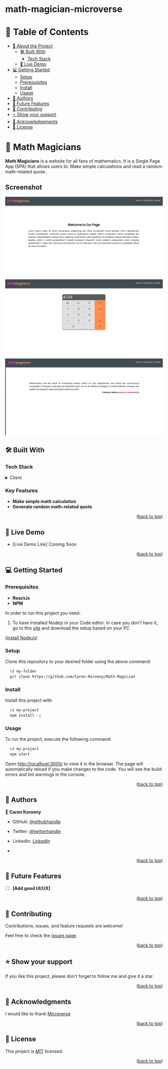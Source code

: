 # math-magician-microverse

<a name="readme-top"></a>

<!-- TABLE OF CONTENTS -->

# 📗 Table of Contents

- [📖 About the Project](#about-project)
  - [🛠 Built With](#built-with)
    - [Tech Stack](#tech-stack)
  - [🚀 Live Demo](#live-demo)
- [💻 Getting Started](#getting-started)
  - [Setup](#setup)
  - [Prerequisites](#prerequisites)
  - [Install](#install)
  - [Usage](#usage)
- [👥 Authors](#authors)
- [🔭 Future Features](#future-features)
- [🤝 Contributing](#contributing)
- [⭐️ Show your support](#support)
- [🙏 Acknowledgements](#acknowledgements)
- [📝 License](#license)

<!-- PROJECT DESCRIPTION -->

# 📖 Math Magicians <a name="about-project"></a>

**Math Magicians** is a website for all fans of mathematics. It is a Single Page App (SPA) that allows users to:  Make simple calculations and read a random math-related quote..

## Screenshot

![](./src/images/welcome.png)

![](./src/images/calculator.png)


![](./src/images/quote.png)

## 🛠 Built With <a name="built-with"></a>

### Tech Stack <a name="tech-stack"></a>

<details>
  <summary>Client</summary>
  <ul>
    <li><a href="https://html.com/">Html</a></li>
    <li><a href="https://www.w3.org/Style/CSS/Overview.en.html">CSS</a></li>
    <li><a href="https://www.javascript.com/">JavaScript</a></li>
    <li><a href="https://reactjs.org/">react</a></li>
  </ul>
</details>

<!-- Features -->

### Key Features <a name="key-features"></a>

- **Make simple math calculation**
- **Generate random math-related quote**

<p align="right">(<a href="#readme-top">back to top</a>)</p>

<!-- LIVE DEMO -->

## 🚀 Live Demo <a name="live-demo"></a>

- [Live Demo Link] Coming Soon

<p align="right">(<a href="#readme-top">back to top</a>)</p>

<!-- GETTING STARTED -->

## 💻 Getting Started <a name="getting-started"></a>


### Prerequisites

- **ReactJs**
- **NPM**

In order to run this project you need:
 
1. To have installed Nodejs in your Code editor. In case you don't have it, go to this <a href="https://nodejs.org/en/">site</a>  and download the setup based on your PC
<p align="left">(<a href="https://nodejs.org/en/">install NodeJs</a>)</p>

### Setup

Clone this repository to your desired folder using the above command:

```sh
  cd my-folder
  git clone https://github.com/Caren-Koroeny/Math-Magician
```

### Install

Install this project with:

```sh
  cd my-project
  npm install -y
```

### Usage

To run the project, execute the following command:

```sh
  cd my-project
  npm start
```

Open <a href="http://localhost:3000/">http://localhost:3000/</a> to view it in the browser. The page will automatically reload if you make changes to the code. You will see the build errors and lint warnings in the console.

<p align="right">(<a href="#readme-top">back to top</a>)</p>

<!-- AUTHORS -->

## 👥 Authors <a name="authors"></a>

👤 **Caren Koroeny**

- GitHub: [@githubhandle](https://github.com/Caren-Koroeny)
- Twitter: [@twitterhandle](https://twitter.com/home)
- LinkedIn: [LinkedIn](www.linkedin.com/in/caren-siya-a89712180)

- 
<p align="right">(<a href="#readme-top">back to top</a>)</p>

<!-- Features -->
## 🔭 Future Features <a name="future-features"></a>

- [ ] **[Add good UI/UX]**

<p align="right">(<a href="#readme-top">back to top</a>)</p>

<!-- CONTRIBUTING -->

## 🤝 Contributing <a name="contributing"></a>

Contributions, issues, and feature requests are welcome!

Feel free to check the [issues page](../../issues/).

<p align="right">(<a href="#readme-top">back to top</a>)</p>

<!-- SUPPORT -->

## ⭐️ Show your support <a name="support"></a>

If you like this project, please don't forget to follow me and give it a star.

<p align="right">(<a href="#readme-top">back to top</a>)</p>


<!-- ACKNOWLEDGEMENTS -->

## 🙏 Acknowledgments <a name="acknowledgements"></a>

I would like to thank [Microverse](https://www.microverse.org/)

<p align="right">(<a href="#readme-top">back to top</a>)</p>

<!-- LICENSE -->

## 📝 License <a name="license"></a>

This project is [MIT](./LICENSE) licensed.

<p align="right">(<a href="#readme-top">back to top</a>)</p>
